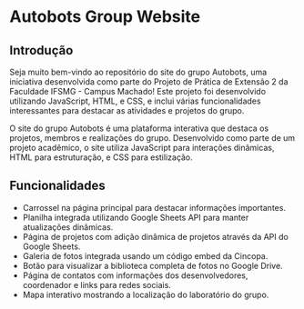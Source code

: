 # Autobots Group Website

## Introdução
Seja muito bem-vindo ao repositório do site do grupo Autobots, uma iniciativa desenvolvida como parte do Projeto de Prática de Extensão 2 da Faculdade IFSMG - Campus Machado!
Este projeto foi desenvolvido utilizando JavaScript, HTML, e CSS, e inclui várias funcionalidades interessantes para destacar as atividades e projetos do grupo.

O site do grupo Autobots é uma plataforma interativa que destaca os projetos, membros e realizações do grupo. Desenvolvido como parte de um projeto acadêmico,
o site utiliza JavaScript para interações dinâmicas, HTML para estruturação, e CSS para estilização.

## Funcionalidades

- Carrossel na página principal para destacar informações importantes.
- Planilha integrada utilizando Google Sheets API para manter atualizações dinâmicas.
- Página de projetos com adição dinâmica de projetos através da API do Google Sheets.
- Galeria de fotos integrada usando um código embed da Cincopa.
- Botão para visualizar a biblioteca completa de fotos no Google Drive.
- Página de contatos com informações dos desenvolvedores, coordenador e links para redes sociais.
- Mapa interativo mostrando a localização do laboratório do grupo.


